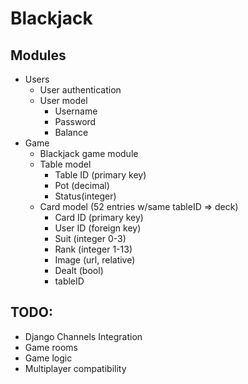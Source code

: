 # Blackjack

## Modules
- Users
  - User authentication
  - User model
    - Username
    - Password
    - Balance
- Game
  - Blackjack game module
  - Table model
    - Table ID (primary key)
    - Pot (decimal)
    - Status(integer)
  - Card model (52 entries w/same tableID => deck)
    - Card ID (primary key)
    - User ID (foreign key)
    - Suit (integer 0-3)
    - Rank (integer 1-13)
    - Image (url, relative)
    - Dealt (bool)
    - tableID

## TODO:
- Django Channels Integration
- Game rooms
- Game logic
- Multiplayer compatibility